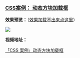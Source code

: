 ### **[CSS案例： 动态方块加载框](https://github.com/Fengzhen8023/css-demo/tree/loading-diamond)**

**效果预览：**（[效果加载不出来点这里](http://www.image.fengzhen8023.com/loading-02.jpg)）

![](http://www.image.fengzhen8023.com/loading-02.jpg)

**视频地址：**

 [「CSS 案例」动态方块加载框](https://www.bilibili.com/video/av93716609/ )